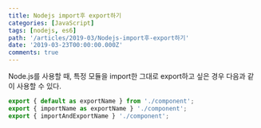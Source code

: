 ```yaml
---
title: Nodejs import후 export하기
categories: [JavaScript]
tags: [nodejs, es6]
path: '/articles/2019-03/Nodejs-import후-export하기'
date: '2019-03-23T00:00:00.000Z'
comments: true
---
```


Node.js를 사용할 때, 특정 모듈을 import한 그대로 export하고 싶은 경우 다음과 같이 사용할 수 있다.

```javascript
export { default as exportName } from './component';
export { importName as exportName } './component';
export { importAndExportName } './component';
```
